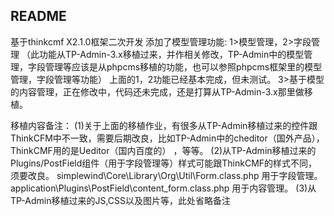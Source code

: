 ## README
基于thinkcmf X2.1.0框架二次开发
添加了模型管理功能: 
   1>模型管理，2>字段管理 （此功能从TP-Admin-3.x移植过来，并作相关修改，TP-Admin中的模型管理，字段管理等应该是从phpcms移植的功能，也可以参照phpcms框架里的模型管理，字段管理等功能）
   上面的1，2功能已经基本完成，但未测试。
   3>基于模型的内容管理，正在修改中，代码还未完成，还是打算从TP-Admin-3.x那里做移植。

移植内容备注：
(1)关于上面的移植作业，有很多从TP-Admin移植过来的控件跟ThinkCFM中不一致，需要后期改良，比如TP-Admin中的cheditor（国外产品），ThinkCMF用的是Ueditor（国内百度的） ，等等。
(2)从TP-Admin移植过来的Plugins/PostField组件（用于字段管理等）样式可能跟ThinkCMF的样式不同，须要改良。
   simplewind\Core\Library\Org\Util\Form.class.php 用于字段管理。
   application\Plugins\PostField\content_form.class.php 用于内容管理。
(3)从TP-Admin移植过来的JS,CSS以及图片等，此处省略备注

